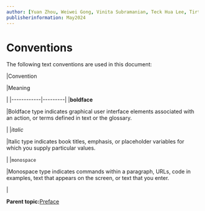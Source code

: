 ```yaml
---
author: [Yuan Zhou, Weiwei Gong, Vinita Subramanian, Teck Hua Lee, Tirthankar Lahiri, Shasank Chavan, Sebastian DeLaHoz, Roger Ford, Rohan Aggarwal, Mark Hornick, Malavika S P, Harichandan Roy, George Krupka, Doug Hood, Dinesh Das, David Jiang, Boriana Milenova, Bonnie Xia, Aurosish Mishra, Angela Amor, Agnivo Saha, Aleksandra Czarlinska, Ramya P, Usha Krishnamurthy, Tulika Das, Suresh Rajan, Sarika Surampudi, Sarah Hirschfeld, Prakash Jashnani, Jody Glover, Jessica True, Mamata Basapur, Maitreyee Chaliha, Gunjan Jain, Frederick Kush, Douglas Williams, Binika Kumar, Jean-Francois Verrier]
publisherinformation: May2024
---
```


# Conventions

The following text conventions are used in this document:

|Convention

|Meaning

|
|------------|---------|
|**boldface**

|Boldface type indicates graphical user interface elements associated with an action, or terms defined in text or the glossary.

|
|*italic*

|Italic type indicates book titles, emphasis, or placeholder variables for which you supply particular values.

|
|`monospace`

|Monospace type indicates commands within a paragraph, URLs, code in examples, text that appears on the screen, or text that you enter.

|

**Parent topic:**[Preface](GUID-CD072352-2A53-4F83-8009-F375A6FBDB41.md)

